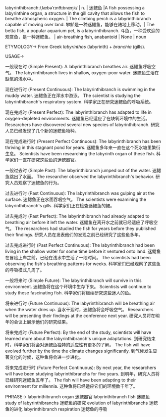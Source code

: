 labyrinthibranch:/ˌlæbəˈrɪnθɪbræŋk/ | n. | 迷鳃鱼 |A fish possessing a labyrinthine organ, a structure in the gill cavity that allows the fish to breathe atmospheric oxygen. | The climbing perch is a labyrinthibranch capable of moving over land. 攀鲈是一种迷鳃鱼，能够在陆地上移动。|  The betta fish, a popular aquarium pet, is a labyrinthibranch.  斗鱼，一种受欢迎的观赏鱼，是一种迷鳃鱼。 |  air-breathing fish, anabantoid | None | noun

ETYMOLOGY->
From Greek *labyrinthos* (labyrinth) + *branchia* (gills).  

USAGE->

一般现在时 (Simple Present):
A labyrinthibranch breathes air. 迷鳃鱼呼吸空气。
The labyrinthibranch lives in shallow, oxygen-poor water. 迷鳃鱼生活在缺氧的浅水中。

现在进行时 (Present Continuous):
The labyrinthibranch is swimming in the muddy water. 迷鳃鱼正在浑水中游泳。
The scientist is studying the labyrinthibranch's respiratory system. 科学家正在研究迷鳃鱼的呼吸系统。


现在完成时 (Present Perfect):
The labyrinthibranch has adapted to life in oxygen-depleted environments. 迷鳃鱼已经适应了在缺氧环境中的生活。
Researchers have discovered several new species of labyrinthibranch. 研究人员已经发现了几个新的迷鳃鱼物种。

现在完成进行时 (Present Perfect Continuous):
The labyrinthibranch has been thriving in this stagnant pond for years.  迷鳃鱼多年来一直在这个死水塘里繁衍生息。
Scientists have been researching the labyrinth organ of these fish. 科学家们一直在研究这些鱼的迷鳃器官。


一般过去时 (Simple Past):
The labyrinthibranch jumped out of the water. 迷鳃鱼跳出了水面。
The researcher observed the labyrinthibranch's behavior. 研究人员观察了迷鳃鱼的行为。

过去进行时 (Past Continuous):
The labyrinthibranch was gulping air at the surface. 迷鳃鱼正在水面吞咽空气。
The scientists were examining the labyrinthibranch's gills. 科学家们正在检查迷鳃鱼的鳃。

过去完成时 (Past Perfect):
The labyrinthibranch had already adapted to breathing air before it left the water.  迷鳃鱼在离开水之前就已经适应了呼吸空气。
The researchers had studied the fish for years before they published their findings.  研究人员在发表他们的发现之前已经研究了这些鱼多年。

过去完成进行时 (Past Perfect Continuous):
The labyrinthibranch had been living in the shallow water for some time before it ventured onto land.  迷鳃鱼在冒险上岸之前，已经在浅水中生活了一段时间。
The scientists had been observing the fish's breathing patterns for weeks.  科学家们已经观察了这些鱼的呼吸模式几周了。

一般将来时 (Simple Future):
The labyrinthibranch will survive in this environment. 迷鳃鱼将在这个环境中生存下来。
Scientists will continue to study these fascinating fish.  科学家们将继续研究这些迷人的鱼。

将来进行时 (Future Continuous):
The labyrinthibranch will be breathing air when the water dries up. 当水干涸时，迷鳃鱼将会呼吸空气。
Researchers will be presenting their findings at the conference next year.  研究人员将在明年的会议上展示他们的研究结果。

将来完成时 (Future Perfect):
By the end of the study, scientists will have learned more about the labyrinthibranch's unique adaptations. 到研究结束时，科学家们将会对迷鳃鱼独特的适应性有更多的了解。
The fish will have evolved further by the time the climate changes significantly. 到气候发生显著变化的时候，这种鱼将会进一步进化。

将来完成进行时 (Future Perfect Continuous):
By next year, the researchers will have been studying labyrinthibranchs for five years. 到明年，研究人员将已经研究迷鳃鱼五年了。
The fish will have been adapting to their environment for millennia. 这种鱼将已经适应它们的环境数千年了。

PHRASE->
labyrinthibranch organ 迷鳃器官
labyrinthibranch fish 迷鳃鱼
study of labyrinthibranchs 迷鳃鱼的研究
evolution of labyrinthibranchs 迷鳃鱼的进化
labyrinthibranch respiration 迷鳃鱼的呼吸


